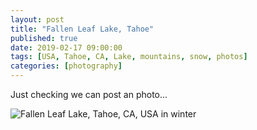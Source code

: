 ```yaml
---
layout: post
title: "Fallen Leaf Lake, Tahoe"
published: true
date: 2019-02-17 09:00:00
tags: [USA, Tahoe, CA, Lake, mountains, snow, photos]
categories: [photography]
---
```

Just checking we can post an photo...

![Fallen Leaf Lake, Tahoe, CA, USA in winter](https://lh3.googleusercontent.com/9ktsw_P83KHm3t0-VUYoDMr3HXBK3VjZEhbA526-wsc5-bhRIQ7QgWl_j6KVS4h2WhKY7okbxNp2CGu3lE4MNM7eICNIFgwwvu3zJfTt0c3FqhElL16f2EB-tRpTkX3ys0OUkmf6aIZTiKZszIEGAyJXXeeFu2GI-MPC3zGzHp4oG5dO-7LJKJLNEeGJ2xBqn6e12ioVEUzJkmNhjOEcgKYHPcYjGU_ZnIOtCyZlkeNb6O2giv1WoqZqws-lSVIec7p7JddbyM9Tv2kKREN2RIiPizo5ofSRGrYcRhAOl0J9h9v1B17lQjhnz5HnpGJbSUzAtwdpcOXCUgNcLVf3ckbfJkMjHjhvydlzaEY-u0b80pgxjFG6ke6AV-X0BiybNxJAwE9YQ8WU9ekbiUysX37yR2pVY8IWV8wwEPgW0FfM8xKy_ylmyxre5SNjBtqvjeeJn0a1sQ6Uiht0MGsU8lH_o8lhea6YNpocJ-LoeFs2JHeLoDx4BaQvmQ0pqP_hKgio1XSKtwD6fkhTDUSIu7_1GUlK9y8GLYQ77vfsre-TkCVbrJ1LwDT2iJ3q2j3YDKYkXw2XcqXNZxgqmteEt95b2-YX3Qpl_yILX02nd8ocPSBfBhVF8_uR78qcjUmW4F6GPqZ6e0-NH7_kJbQ-COdq8gO8UOIevF0A9xqBb6R6htyJ0zLXf1cAmvNaMh_C1UDvXGQE931hXkuapCaFC4OwYw=w1920-h355-no)
